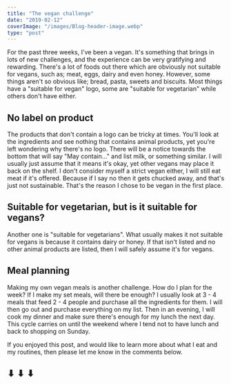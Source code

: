 ```yaml
---
title: "The vegan challenge"
date: "2019-02-12"
coverImage: "/images/Blog-header-image.webp"
type: "post"
---
```


For the past three weeks, I've been a vegan. It's something that brings in lots of new challenges, and the experience can be very gratifying and rewarding. There's a lot of foods out there which are obviously not suitable for vegans, such as; meat, eggs, dairy and even honey. However, some things aren't so obvious like; bread, pasta, sweets and biscuits. Most things have a "suitable for vegan" logo, some are "suitable for vegetarian" while others don't have either.

## No label on product

The products that don't contain a logo can be tricky at times. You'll look at the ingredients and see nothing that contains animal products, yet you're left wondering why there's no logo. There will be a notice towards the bottom that will say "May contain..." and list milk, or something similar. I will usually just assume that it means it's okay, yet other vegans may place it back on the shelf. I don't consider myself a strict vegan either, I will still eat meat if it's offered. Because if I say no then it gets chucked away, and that's just not sustainable. That's the reason I chose to be vegan in the first place.

## Suitable for vegetarian, but is it suitable for vegans?

Another one is "suitable for vegetarians". What usually makes it not suitable for vegans is because it contains dairy or honey. If that isn't listed and no other animal products are listed, then I will safely assume it's for vegans.

## Meal planning

Making my own vegan meals is another challenge. How do I plan for the week? If I make my set meals, will there be enough? I usually look at 3 - 4 meals that feed 2 - 4 people and purchase all the ingredients for them. I will then go out and purchase everything on my list. Then in an evening, I will cook my dinner and make sure there's enough for my lunch the next day. This cycle carries on until the weekend where I tend not to have lunch and back to shopping on Sunday.

If you enjoyed this post, and would like to learn more about what I eat and my routines, then please let me know in the comments below.

## ⬇ ⬇ ⬇
